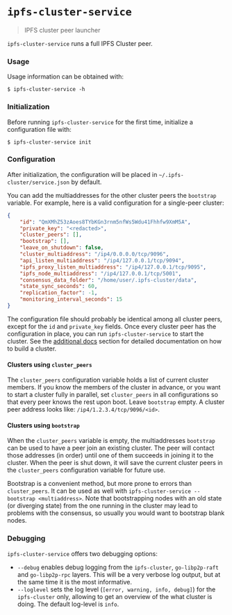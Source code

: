 # `ipfs-cluster-service`

> IPFS cluster peer launcher

`ipfs-cluster-service` runs a full IPFS Cluster peer.

### Usage

Usage information can be obtained with:

```
$ ipfs-cluster-service -h
```

### Initialization

Before running `ipfs-cluster-service` for the first time, initialize a configuration file with:

```
$ ipfs-cluster-service init
```


### Configuration

After initialization, the configuration will be placed in `~/.ipfs-cluster/service.json` by default.

You can add the multiaddresses for the other cluster peers the `bootstrap` variable. For example, here is a valid configuration for a single-peer cluster:

```json
{
    "id": "QmXMhZ53zAoes8TYbKGn3rnm5nfWs5Wdu41Fhhfw9XmM5A",
    "private_key": "<redacted>",
    "cluster_peers": [],
    "bootstrap": [],
    "leave_on_shutdown": false,
    "cluster_multiaddress": "/ip4/0.0.0.0/tcp/9096",
    "api_listen_multiaddress": "/ip4/127.0.0.1/tcp/9094",
    "ipfs_proxy_listen_multiaddress": "/ip4/127.0.0.1/tcp/9095",
    "ipfs_node_multiaddress": "/ip4/127.0.0.1/tcp/5001",
    "consensus_data_folder": "/home/user/.ipfs-cluster/data",
    "state_sync_seconds": 60,
    "replication_factor": -1,
    "monitoring_interval_seconds": 15
}
```

The configuration file should probably be identical among all cluster peers, except for the `id` and `private_key` fields. Once every cluster peer has the configuration in place, you can run `ipfs-cluster-service` to start the cluster. See the [additional docs](#additional-docs) section for detailed documentation on how to build a cluster.

#### Clusters using `cluster_peers`

The `cluster_peers` configuration variable holds a list of current cluster members. If you know the members of the cluster in advance, or you want to start a cluster fully in parallel, set `cluster_peers` in all configurations so that every peer knows the rest upon boot. Leave `bootstrap` empty. A cluster peer address looks like: `/ip4/1.2.3.4/tcp/9096/<id>`.

#### Clusters using `bootstrap`

When the `cluster_peers` variable is empty, the multiaddresses `bootstrap` can be used to have a peer join an existing cluster. The peer will contact those addresses (in order) until one of them succeeds in joining it to the cluster. When the peer is shut down, it will save the current cluster peers in the `cluster_peers` configuration variable for future use.

Bootstrap is a convenient method, but more prone to errors than `cluster_peers`. It can be used as well with `ipfs-cluster-service --bootstrap <multiaddress>`. Note that bootstrapping nodes with an old state (or diverging state) from the one running in the cluster may lead to problems with
the consensus, so usually you would want to bootstrap blank nodes.

### Debugging

`ipfs-cluster-service` offers two debugging options:

* `--debug` enables debug logging from the `ipfs-cluster`, `go-libp2p-raft` and `go-libp2p-rpc` layers. This will be a very verbose log output, but at the same time it is the most informative.
* `--loglevel` sets the log level (`[error, warning, info, debug]`) for the `ipfs-cluster` only, allowing to get an overview of the what cluster is doing. The default log-level is `info`.
